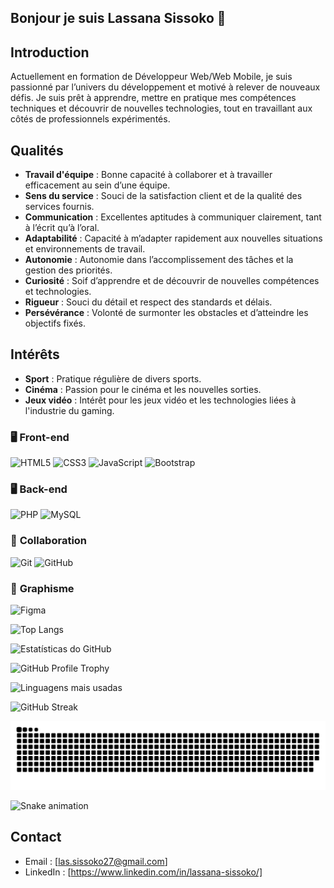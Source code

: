 ## Bonjour je suis Lassana Sissoko 👋

## Introduction
Actuellement en formation de Développeur Web/Web Mobile, je suis passionné par l’univers du développement et motivé à relever de nouveaux défis. Je suis prêt à apprendre, mettre en pratique mes compétences techniques et découvrir de nouvelles technologies, tout en travaillant aux côtés de professionnels expérimentés.


## Qualités
- **Travail d'équipe** : Bonne capacité à collaborer et à travailler efficacement au sein d’une équipe.
- **Sens du service** : Souci de la satisfaction client et de la qualité des services fournis.
- **Communication** : Excellentes aptitudes à communiquer clairement, tant à l’écrit qu’à l’oral.
- **Adaptabilité** : Capacité à m’adapter rapidement aux nouvelles situations et environnements de travail.
- **Autonomie** : Autonomie dans l’accomplissement des tâches et la gestion des priorités.
- **Curiosité** : Soif d’apprendre et de découvrir de nouvelles compétences et technologies.
- **Rigueur** : Souci du détail et respect des standards et délais.
- **Persévérance** : Volonté de surmonter les obstacles et d’atteindre les objectifs fixés.

## Intérêts
- **Sport** : Pratique régulière de divers sports.
- **Cinéma** : Passion pour le cinéma et les nouvelles sorties.
- **Jeux vidéo** : Intérêt pour les jeux vidéo et les technologies liées à l'industrie du gaming.



### 🖥️ **Front-end**
![HTML5](https://img.shields.io/badge/-HTML5-E34F26?logo=html5&logoColor=white) ![CSS3](https://img.shields.io/badge/-CSS3-1572B6?logo=css3&logoColor=white)  ![JavaScript](https://img.shields.io/badge/-JavaScript-F7DF1E?logo=javascript&logoColor=black) ![Bootstrap](https://img.shields.io/badge/-Bootstrap-7952B3?logo=bootstrap&logoColor=white)  

### 🖥 **Back-end**
![PHP](https://img.shields.io/badge/-PHP-777BB4?logo=php&logoColor=white) ![MySQL](https://img.shields.io/badge/-MySQL-4479A1?logo=mysql&logoColor=white) 

### 🔧 **Collaboration**
![Git](https://img.shields.io/badge/-Git-F05032?logo=git&logoColor=white) ![GitHub](https://img.shields.io/badge/-GitHub-181717?logo=github&logoColor=white)  

### 🎨 **Graphisme**
![Figma](https://img.shields.io/badge/-Figma-F24E1E?logo=figma&logoColor=white)

![Top Langs](https://github-readme-stats.vercel.app/api/top-langs/?username=Busy223&layout=compact&theme=tokyonight)

![Estatísticas do GitHub](https://github-readme-stats.vercel.app/api?username=Busy223&show_icons=true&theme=radical)

![GitHub Profile Trophy](https://github-profile-trophy.vercel.app/?username=Busy223&theme=radical)

![Linguagens mais usadas](https://github-readme-stats.vercel.app/api/top-langs/?username=Busy223&layout=compact&theme=radical)

![GitHub Streak](https://streak-stats.demolab.com?user=Busy223&theme=radical)


![Snake animation](https://raw.githubusercontent.com/Busy223/Busy223/refs/heads/main/dist/github-contribution-grid-snake.svg)

![Snake animation](https://raw.githubusercontent.com/Busy223/Busy223/output/github-contribution-grid-snake.svg)



## Contact
- Email : [las.sissoko27@gmail.com]
- LinkedIn : [https://www.linkedin.com/in/lassana-sissoko/]
